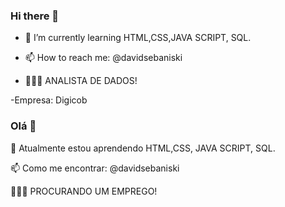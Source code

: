 ### Hi there 👋



- 🌱 I’m currently learning HTML,CSS,JAVA SCRIPT, SQL.


- 📫 How to reach me: @davidsebaniski

- 👷🏽‍♂️ ANALISTA DE DADOS!

-Empresa: Digicob 






### Olá 👋


🌱 Atualmente estou aprendendo HTML,CSS, JAVA SCRIPT, SQL.

📫 Como me encontrar: @davidsebaniski

👷🏽‍♂️ PROCURANDO UM EMPREGO!
